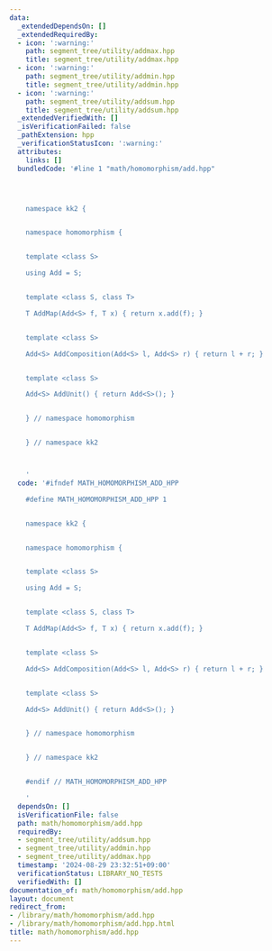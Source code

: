 ```yaml
---
data:
  _extendedDependsOn: []
  _extendedRequiredBy:
  - icon: ':warning:'
    path: segment_tree/utility/addmax.hpp
    title: segment_tree/utility/addmax.hpp
  - icon: ':warning:'
    path: segment_tree/utility/addmin.hpp
    title: segment_tree/utility/addmin.hpp
  - icon: ':warning:'
    path: segment_tree/utility/addsum.hpp
    title: segment_tree/utility/addsum.hpp
  _extendedVerifiedWith: []
  _isVerificationFailed: false
  _pathExtension: hpp
  _verificationStatusIcon: ':warning:'
  attributes:
    links: []
  bundledCode: '#line 1 "math/homomorphism/add.hpp"




    namespace kk2 {


    namespace homomorphism {


    template <class S>

    using Add = S;


    template <class S, class T>

    T AddMap(Add<S> f, T x) { return x.add(f); }


    template <class S>

    Add<S> AddComposition(Add<S> l, Add<S> r) { return l + r; }


    template <class S>

    Add<S> AddUnit() { return Add<S>(); }


    } // namespace homomorphism


    } // namespace kk2



    '
  code: '#ifndef MATH_HOMOMORPHISM_ADD_HPP

    #define MATH_HOMOMORPHISM_ADD_HPP 1


    namespace kk2 {


    namespace homomorphism {


    template <class S>

    using Add = S;


    template <class S, class T>

    T AddMap(Add<S> f, T x) { return x.add(f); }


    template <class S>

    Add<S> AddComposition(Add<S> l, Add<S> r) { return l + r; }


    template <class S>

    Add<S> AddUnit() { return Add<S>(); }


    } // namespace homomorphism


    } // namespace kk2


    #endif // MATH_HOMOMORPHISM_ADD_HPP

    '
  dependsOn: []
  isVerificationFile: false
  path: math/homomorphism/add.hpp
  requiredBy:
  - segment_tree/utility/addsum.hpp
  - segment_tree/utility/addmin.hpp
  - segment_tree/utility/addmax.hpp
  timestamp: '2024-08-29 23:32:51+09:00'
  verificationStatus: LIBRARY_NO_TESTS
  verifiedWith: []
documentation_of: math/homomorphism/add.hpp
layout: document
redirect_from:
- /library/math/homomorphism/add.hpp
- /library/math/homomorphism/add.hpp.html
title: math/homomorphism/add.hpp
---
```

